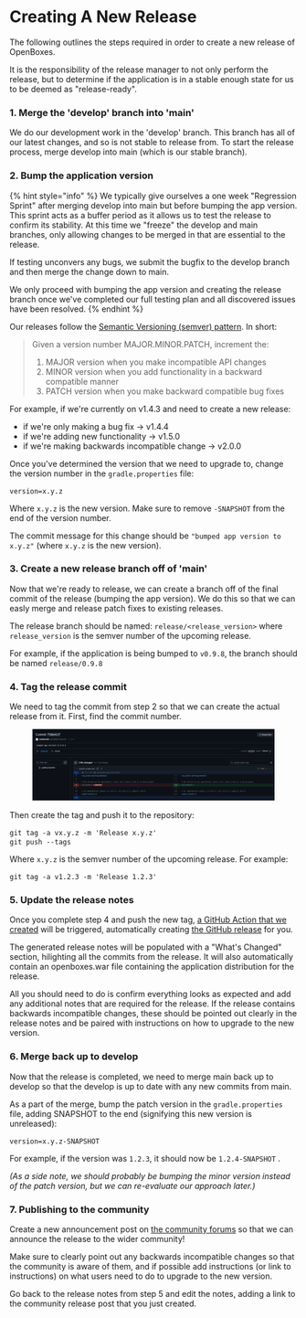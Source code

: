 # Creating A New Release

The following outlines the steps required in order to create a new release of OpenBoxes.

It is the responsibility of the release manager to not only perform the release, but to determine if the application is in a stable enough state for us to be deemed as "release-ready".

### 1. Merge the 'develop' branch into 'main'

We do our development work in the 'develop' branch. This branch has all of our latest changes, and so is not stable to release from. To start the release process, merge develop into main (which is our stable branch).

&#x20;

### 2. Bump the application version

{% hint style="info" %}
We typically give ourselves a one week "Regression Sprint" after merging develop into main but before bumping the app version. This sprint acts as a buffer period as it allows us to test the release to confirm its stability. At this time we "freeze" the develop and main branches, only allowing changes to be merged in that are essential to the release.

If testing unconvers any bugs, we submit the bugfix to the develop branch and then merge the change down to main.

We only proceed with bumping the app version and creating the release branch once we've completed our full testing plan and all discovered issues have been resolved.
{% endhint %}

Our releases follow the [Semantic Versioning (semver) pattern](https://semver.org/). In short:

> Given a version number MAJOR.MINOR.PATCH, increment the:
>
> 1. MAJOR version when you make incompatible API changes
> 2. MINOR version when you add functionality in a backward compatible manner
> 3. PATCH version when you make backward compatible bug fixes

For example, if we're currently on v1.4.3 and need to create a new release:

* if we're only making a bug fix -> v1.4.4
* if we're adding new functionality -> v1.5.0
* if we're making backwards incompatible change -> v2.0.0



Once you've determined the version that we need to upgrade to, change the version number in the `gradle.properties` file:

```
version=x.y.z
```

Where `x.y.z` is the new version. Make sure to remove `-SNAPSHOT` from the end of the version number.

The commit message for this change should be `"bumped app version to x.y.z"` (where `x.y.z` is the new version).



### 3. Create a new release branch off of 'main'

Now that we're ready to release, we can create a branch off of the final commit of the release (bumping the app version). We do this so that we can easly merge and release patch fixes to existing releases.

The release branch should be named: `release/<release_version>`  where `release_version` is the semver number of the upcoming release.

For example, if the application is being bumped to `v0.9.8`, the branch should be named `release/0.9.8`



### 4. Tag the release commit

We need to tag the commit from step 2 so that we can create the actual release from it. First, find the commit number.

<figure><img src=".gitbook/assets/image.png" alt=""><figcaption></figcaption></figure>

Then create the tag and push it to the repository:

```console
git tag -a vx.y.z -m 'Release x.y.z'
git push --tags
```

Where `x.y.z` is the semver number of the upcoming release. For example:

```
git tag -a v1.2.3 -m 'Release 1.2.3'
```



### 5. Update the release notes

Once you complete step 4 and push the new tag, [a GitHub Action that we created](https://github.com/openboxes/openboxes/actions/workflows/do-github-release.yml) will be triggered, automatically creating [the GitHub release](https://github.com/openboxes/openboxes/releases) for you.

The generated release notes will be populated with a "What's Changed" section, hilighting all the commits from the release. It will also automatically contain an openboxes.war file containing the application distribution for the release.

All you should need to do is confirm everything looks as expected and add any additional notes that are required for the release. If the release contains backwards incompatible changes, these should be pointed out clearly in the release notes and be paired with instructions on how to upgrade to the new version.



### 6. Merge back up to develop

Now that the release is completed, we need to merge main back up to develop so that the develop is up to date with any new commits from main.

As a part of the merge, bump the patch version in the `gradle.properties` file, adding SNAPSHOT to the end (signifying this new version is unreleased):

```
version=x.y.z-SNAPSHOT
```

For example, if the version was `1.2.3`, it should now be `1.2.4-SNAPSHOT` .

_(As a side note, we should probably be bumping the minor version instead of the patch version, but we can re-evaluate our approach later.)_



### 7. Publishing to the community

Create a new announcement post on [the community forums](https://community.openboxes.com/c/announcements/12) so that we can announce the release to the wider community!

Make sure to clearly point out any backwards incompatible changes so that the community is aware of them, and if possible add instructions (or link to instructions) on what users need to do to upgrade to the new version.

Go back to the release notes from step 5 and edit the notes, adding a link to the community release post that you just created.
